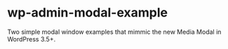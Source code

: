 wp-admin-modal-example
======================

Two simple modal window examples that mimmic the new Media Modal in WordPress 3.5+.
